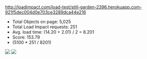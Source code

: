 http://loadimpact.com/load-test/still-garden-2396.herokuapp.com-921f5dec004d0e703ce3289dca44e216

- Total Objects on page: 5,025
- Total Load Impact requests: 251
- Avg. load time: (14.20 + 2.01) / 2 = 8.201
- Score: 153.79
- (5100 * 251 / 8201)

<img src='https://dl.dropbox.com/s/fhuc8pu578xw67n/Screenshot%202014-10-16%2009.28.12.png?dl=0'>
<img src='https://dl.dropbox.com/s/u7anraf7n4bfd85/Screenshot%202014-10-16%2009.28.21.png?dl=0'>